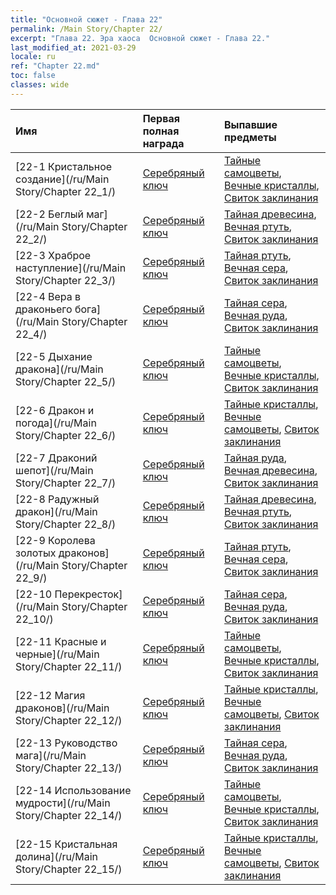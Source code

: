 ```yaml
---
title: "Основной сюжет - Глава 22"
permalink: /Main Story/Chapter 22/
excerpt: "Глава 22. Эра хаоса  Основной сюжет - Глава 22."
last_modified_at: 2021-03-29
locale: ru
ref: "Chapter 22.md"
toc: false
classes: wide
---
```


  | Имя |  Первая полная награда | Выпавшие предметы |
  |:------------|:------------|:------------| 
  | [22-1 Кристальное создание](/ru/Main Story/Chapter 22_1/) | [Серебряный ключ](/ru/Items/con_693/) | [Тайные самоцветы](/ru/Items/mat_79/), [Вечные кристаллы](/ru/Items/mat_73/), [Свиток заклинания](/ru/Items/con_694/) |
  | [22-2 Беглый маг](/ru/Main Story/Chapter 22_2/) | [Серебряный ключ](/ru/Items/con_693/) | [Тайная древесина](/ru/Items/mat_76/), [Вечная ртуть](/ru/Items/mat_70/), [Свиток заклинания](/ru/Items/con_694/) |
  | [22-3 Храброе наступление](/ru/Main Story/Chapter 22_3/) | [Серебряный ключ](/ru/Items/con_693/) | [Тайная ртуть](/ru/Items/mat_77/), [Вечная сера](/ru/Items/mat_71/), [Свиток заклинания](/ru/Items/con_694/) |
  | [22-4 Вера в драконьего бога](/ru/Main Story/Chapter 22_4/) | [Серебряный ключ](/ru/Items/con_693/) | [Тайная сера](/ru/Items/mat_78/), [Вечная руда](/ru/Items/mat_68/), [Свиток заклинания](/ru/Items/con_694/) |
  | [22-5 Дыхание дракона](/ru/Main Story/Chapter 22_5/) | [Серебряный ключ](/ru/Items/con_693/) | [Тайные самоцветы](/ru/Items/mat_79/), [Вечные кристаллы](/ru/Items/mat_73/), [Свиток заклинания](/ru/Items/con_694/) |
  | [22-6 Дракон и погода](/ru/Main Story/Chapter 22_6/) | [Серебряный ключ](/ru/Items/con_693/) | [Тайные кристаллы](/ru/Items/mat_80/), [Вечные самоцветы](/ru/Items/mat_72/), [Свиток заклинания](/ru/Items/con_694/) |
  | [22-7 Драконий шепот](/ru/Main Story/Chapter 22_7/) | [Серебряный ключ](/ru/Items/con_693/) | [Тайная руда](/ru/Items/mat_75/), [Вечная древесина](/ru/Items/mat_69/), [Свиток заклинания](/ru/Items/con_694/) |
  | [22-8 Радужный дракон](/ru/Main Story/Chapter 22_8/) | [Серебряный ключ](/ru/Items/con_693/) | [Тайная древесина](/ru/Items/mat_76/), [Вечная ртуть](/ru/Items/mat_70/), [Свиток заклинания](/ru/Items/con_694/) |
  | [22-9 Королева золотых драконов](/ru/Main Story/Chapter 22_9/) | [Серебряный ключ](/ru/Items/con_693/) | [Тайная ртуть](/ru/Items/mat_77/), [Вечная сера](/ru/Items/mat_71/), [Свиток заклинания](/ru/Items/con_694/) |
  | [22-10 Перекресток](/ru/Main Story/Chapter 22_10/) | [Серебряный ключ](/ru/Items/con_693/) | [Тайная сера](/ru/Items/mat_78/), [Вечная руда](/ru/Items/mat_68/), [Свиток заклинания](/ru/Items/con_694/) |
  | [22-11 Красные и черные](/ru/Main Story/Chapter 22_11/) | [Серебряный ключ](/ru/Items/con_693/) | [Тайные самоцветы](/ru/Items/mat_79/), [Вечные кристаллы](/ru/Items/mat_73/), [Свиток заклинания](/ru/Items/con_694/) |
  | [22-12 Магия драконов](/ru/Main Story/Chapter 22_12/) | [Серебряный ключ](/ru/Items/con_693/) | [Тайные кристаллы](/ru/Items/mat_80/), [Вечные самоцветы](/ru/Items/mat_72/), [Свиток заклинания](/ru/Items/con_694/) |
  | [22-13 Руководство мага](/ru/Main Story/Chapter 22_13/) | [Серебряный ключ](/ru/Items/con_693/) | [Тайная сера](/ru/Items/mat_78/), [Вечная руда](/ru/Items/mat_68/), [Свиток заклинания](/ru/Items/con_694/) |
  | [22-14 Использование мудрости](/ru/Main Story/Chapter 22_14/) | [Серебряный ключ](/ru/Items/con_693/) | [Тайные самоцветы](/ru/Items/mat_79/), [Вечные кристаллы](/ru/Items/mat_73/), [Свиток заклинания](/ru/Items/con_694/) |
  | [22-15 Кристальная долина](/ru/Main Story/Chapter 22_15/) | [Серебряный ключ](/ru/Items/con_693/) | [Тайные кристаллы](/ru/Items/mat_80/), [Вечные самоцветы](/ru/Items/mat_72/), [Свиток заклинания](/ru/Items/con_694/) |
